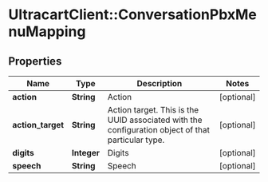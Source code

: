 # UltracartClient::ConversationPbxMenuMapping

## Properties
Name | Type | Description | Notes
------------ | ------------- | ------------- | -------------
**action** | **String** | Action | [optional] 
**action_target** | **String** | Action target.  This is the UUID associated with the configuration object of that particular type. | [optional] 
**digits** | **Integer** | Digits | [optional] 
**speech** | **String** | Speech | [optional] 


